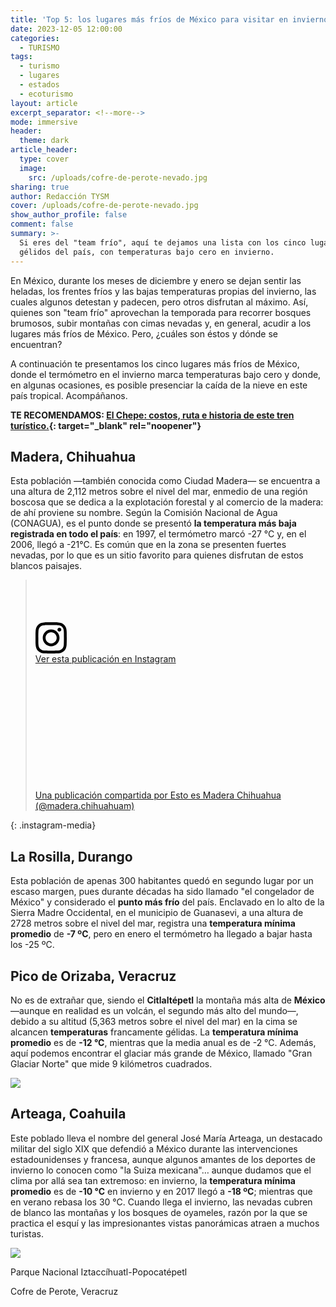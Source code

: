 ```yaml
---
title: 'Top 5: los lugares más fríos de México para visitar en invierno'
date: 2023-12-05 12:00:00
categories:
  - TURISMO
tags:
  - turismo
  - lugares
  - estados
  - ecoturismo
layout: article
excerpt_separator: <!--more-->
mode: immersive
header:
  theme: dark
article_header:
  type: cover
  image:
    src: /uploads/cofre-de-perote-nevado.jpg
sharing: true
author: Redacción TYSM
cover: /uploads/cofre-de-perote-nevado.jpg
show_author_profile: false
comment: false
summary: >-
  Si eres del "team frío", aquí te dejamos una lista con los cinco lugares más
  gélidos del país, con temperaturas bajo cero en invierno.
---
```

En México, durante los meses de diciembre y enero se dejan sentir las heladas, los frentes fríos y las bajas temperaturas propias del invierno, las cuales algunos detestan y padecen, pero otros disfrutan al máximo. Así, quienes son "team frío" aprovechan la temporada para recorrer bosques brumosos, subir montañas con cimas nevadas y, en general, acudir a los lugares más fríos de México. Pero, ¿cuáles son éstos y dónde se encuentran?

A continuación te presentamos los cinco lugares más fríos de México, donde el termómetro en el invierno marca temperaturas bajo cero y donde, en algunas ocasiones, es posible presenciar la caída de la nieve en este país tropical. Acompáñanos.

**TE RECOMENDAMOS: [El Chepe: costos, ruta e historia de este tren turístico.](https://blog.tonoysumariachi.com/turismo/2022/07/05/el-chepe-costos-ruta-e-historia-de-este-tren-turistico.html){: target="_blank" rel="noopener"}**

## Madera, Chihuahua

Esta población —también conocida como Ciudad Madera— se encuentra a una altura de 2,112 metros sobre el nivel del mar, enmedio de una región boscosa que se dedica a la explotación forestal y al comercio de la madera: de ahí proviene su nombre. Según la Comisión Nacional de Agua (CONAGUA), es el punto donde se presentó **la temperatura más baja registrada en todo el país**: en 1997, el termómetro marcó -27 °C y, en el 2006, llegó a -21°C. Es común que en la zona se presenten fuertes nevadas, por lo que es un sitio favorito para quienes disfrutan de estos blancos paisajes.

> <div><div><div> </div><div><div> </div><div> </div></div></div><div> </div><div><svg width="50px" height="50px" viewbox="0 0 60 60" version="1.1" xmlns="https://www.w3.org/2000/svg" xmlns:xlink="https://www.w3.org/1999/xlink"><g stroke="none" stroke-width="1" fill="none" fill-rule="evenodd"><g transform="translate(-511.000000, -20.000000)" fill="#000000"><g><path d="M556.869,30.41 C554.814,30.41 553.148,32.076 553.148,34.131 C553.148,36.186 554.814,37.852 556.869,37.852 C558.924,37.852 560.59,36.186 560.59,34.131 C560.59,32.076 558.924,30.41 556.869,30.41 M541,60.657 C535.114,60.657 530.342,55.887 530.342,50 C530.342,44.114 535.114,39.342 541,39.342 C546.887,39.342 551.658,44.114 551.658,50 C551.658,55.887 546.887,60.657 541,60.657 M541,33.886 C532.1,33.886 524.886,41.1 524.886,50 C524.886,58.899 532.1,66.113 541,66.113 C549.9,66.113 557.115,58.899 557.115,50 C557.115,41.1 549.9,33.886 541,33.886 M565.378,62.101 C565.244,65.022 564.756,66.606 564.346,67.663 C563.803,69.06 563.154,70.057 562.106,71.106 C561.058,72.155 560.06,72.803 558.662,73.347 C557.607,73.757 556.021,74.244 553.102,74.378 C549.944,74.521 548.997,74.552 541,74.552 C533.003,74.552 532.056,74.521 528.898,74.378 C525.979,74.244 524.393,73.757 523.338,73.347 C521.94,72.803 520.942,72.155 519.894,71.106 C518.846,70.057 518.197,69.06 517.654,67.663 C517.244,66.606 516.755,65.022 516.623,62.101 C516.479,58.943 516.448,57.996 516.448,50 C516.448,42.003 516.479,41.056 516.623,37.899 C516.755,34.978 517.244,33.391 517.654,32.338 C518.197,30.938 518.846,29.942 519.894,28.894 C520.942,27.846 521.94,27.196 523.338,26.654 C524.393,26.244 525.979,25.756 528.898,25.623 C532.057,25.479 533.004,25.448 541,25.448 C548.997,25.448 549.943,25.479 553.102,25.623 C556.021,25.756 557.607,26.244 558.662,26.654 C560.06,27.196 561.058,27.846 562.106,28.894 C563.154,29.942 563.803,30.938 564.346,32.338 C564.756,33.391 565.244,34.978 565.378,37.899 C565.522,41.056 565.552,42.003 565.552,50 C565.552,57.996 565.522,58.943 565.378,62.101 M570.82,37.631 C570.674,34.438 570.167,32.258 569.425,30.349 C568.659,28.377 567.633,26.702 565.965,25.035 C564.297,23.368 562.623,22.342 560.652,21.575 C558.743,20.834 556.562,20.326 553.369,20.18 C550.169,20.033 549.148,20 541,20 C532.853,20 531.831,20.033 528.631,20.18 C525.438,20.326 523.257,20.834 521.349,21.575 C519.376,22.342 517.703,23.368 516.035,25.035 C514.368,26.702 513.342,28.377 512.574,30.349 C511.834,32.258 511.326,34.438 511.181,37.631 C511.035,40.831 511,41.851 511,50 C511,58.147 511.035,59.17 511.181,62.369 C511.326,65.562 511.834,67.743 512.574,69.651 C513.342,71.625 514.368,73.296 516.035,74.965 C517.703,76.634 519.376,77.658 521.349,78.425 C523.257,79.167 525.438,79.673 528.631,79.82 C531.831,79.965 532.853,80.001 541,80.001 C549.148,80.001 550.169,79.965 553.369,79.82 C556.562,79.673 558.743,79.167 560.652,78.425 C562.623,77.658 564.297,76.634 565.965,74.965 C567.633,73.296 568.659,71.625 569.425,69.651 C570.167,67.743 570.674,65.562 570.82,62.369 C570.966,59.17 571,58.147 571,50 C571,41.851 570.966,40.831 570.82,37.631" /></g></g></g></svg></div><div><div><a target="_blank" href="https://www.instagram.com/p/Cn2i5fQO4Lk/?utm_source=ig_embed&amp;utm_campaign=loading">Ver esta publicación en Instagram</a></div></div><div> </div><div><div><div> </div><div> </div><div> </div></div><div><div> </div><div> </div></div><div><div> </div><div> </div><div> </div></div></div><div><div> </div><div> </div></div><p><a target="_blank" href="https://www.instagram.com/p/Cn2i5fQO4Lk/?utm_source=ig_embed&amp;utm_campaign=loading">Una publicación compartida por Esto es Madera Chihuahua (@madera.chihuahuam)</a></p></div>
{: .instagram-media}

## La Rosilla, Durango

Esta población de apenas 300 habitantes quedó en segundo lugar por un escaso margen, pues durante décadas ha sido llamado "el congelador de México" y considerado el **punto más frío** del país. Enclavado en lo alto de la Sierra Madre Occidental, en el municipio de Guanasevi, a una altura de 2728 metros sobre el nivel del mar, registra una **temperatura mínima promedio** de **\-7 ºC**, pero en enero el termómetro ha llegado a bajar hasta los -25 ºC.&nbsp;



## Pico de Orizaba, Veracruz

No es de extrañar que, siendo el **Citlaltépetl** la montaña más alta de **México** —aunque en realidad es un volcán, el segundo más alto del mundo—, debido a su altitud (5,363 metros sobre el nivel del mar) en la cima se alcancen **temperaturas** francamente gélidas. La **temperatura mínima promedio** es de **\-12 °C**, mientras que la media anual es de -2 °C. Además, aquí podemos encontrar el glaciar más grande de México, llamado "Gran Glaciar Norte" que mide 9 kilómetros cuadrados.

![](https://upload.wikimedia.org/wikipedia/commons/3/34/Pico_de_Orizaba_desde_Hidalgo%2C_Puebla.jpg)

## Arteaga, Coahuila

Este poblado lleva el nombre del general José María Arteaga, un destacado militar del siglo XIX que defendió a México durante las intervenciones estadounidenses y francesa, aunque algunos amantes de los deportes de invierno lo conocen como "la Suiza mexicana"… aunque dudamos que el clima por allá sea tan extremoso: en invierno, la **temperatura mínima promedio** es de **\-10 °C** en invierno y en 2017 llegó a **\-18 ºC**; mientras que en verano rebasa los 30 °C. Cuando llega el invierno, las nevadas cubren de blanco las montañas y los bosques de oyameles, razón por la que se practica el esquí y las impresionantes vistas panorámicas atraen a muchos turistas.

![](https://upload.wikimedia.org/wikipedia/commons/thumb/7/7c/Los_Oyameles%2C_Arteaga%2C_Coahuila_-_panoramio_%2818%29.jpg/1024px-Los_Oyameles%2C_Arteaga%2C_Coahuila_-_panoramio_%2818%29.jpg)

Parque Nacional Iztaccíhuatl-Popocatépetl

Cofre de Perote, Veracruz